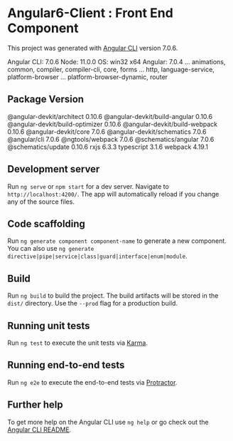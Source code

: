 # Angular6-Client : Front End Component

This project was generated with [Angular CLI](https://github.com/angular/angular-cli) version 7.0.6.

Angular CLI: 7.0.6
Node: 11.0.0
OS: win32 x64
Angular: 7.0.4
... animations, common, compiler, compiler-cli, core, forms
... http, language-service, platform-browser
... platform-browser-dynamic, router

Package                           Version
-----------------------------------------------------------
@angular-devkit/architect         0.10.6
@angular-devkit/build-angular     0.10.6
@angular-devkit/build-optimizer   0.10.6
@angular-devkit/build-webpack     0.10.6
@angular-devkit/core              7.0.6
@angular-devkit/schematics        7.0.6
@angular/cli                      7.0.6
@ngtools/webpack                  7.0.6
@schematics/angular               7.0.6
@schematics/update                0.10.6
rxjs                              6.3.3
typescript                        3.1.6
webpack                           4.19.1

## Development server

Run `ng serve` or `npm start` for a dev server. Navigate to `http://localhost:4200/`. The app will automatically reload if you change any of the source files.

## Code scaffolding

Run `ng generate component component-name` to generate a new component. You can also use `ng generate directive|pipe|service|class|guard|interface|enum|module`.

## Build

Run `ng build` to build the project. The build artifacts will be stored in the `dist/` directory. Use the `--prod` flag for a production build.

## Running unit tests

Run `ng test` to execute the unit tests via [Karma](https://karma-runner.github.io).

## Running end-to-end tests

Run `ng e2e` to execute the end-to-end tests via [Protractor](http://www.protractortest.org/).

## Further help

To get more help on the Angular CLI use `ng help` or go check out the [Angular CLI README](https://github.com/angular/angular-cli/blob/master/README.md).

